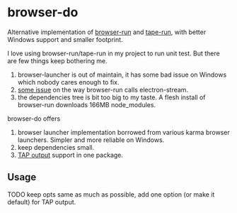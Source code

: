 # browser-do

Alternative implementation of [browser-run](https://github.com/juliangruber/browser-run) and [tape-run](https://github.com/juliangruber/tape-run), with better Windows support and smaller footprint.

I love using browser-run/tape-run in my project to run unit test. But there are few things keep bothering me.

1. browser-launcher is out of maintain, it has some bad issue on Windows which nobody cares enough to fix.
2. [some issue](https://github.com/juliangruber/electron-stream/issues/28) on the way browser-run calls electron-stream.
2. the dependencies tree is bit too big to my taste. A flesh install of browser-run downloads 166MB node_modules.

browser-do offers

1. browser launcher implementation borrowed from various karma browser launchers. Simpler and more reliable on Windows.
2. keep dependencies small.
3. [TAP output](https://en.wikipedia.org/wiki/Test_Anything_Protocol) support in one package.

## Usage

TODO keep opts same as much as possible, add one option (or make it default) for TAP output.

